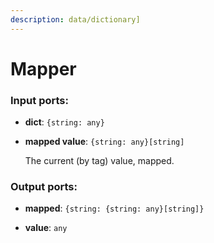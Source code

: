 ```yaml
---
description: data/dictionary]
---
```


# Mapper

### Input ports:

* __dict__: `{string: any}`


* __mapped value__: `{string: any}[string]`

    The current (by tag) value, mapped.

### Output ports:

* __mapped__: `{string: {string: any}[string]}`


* __value__: `any`

